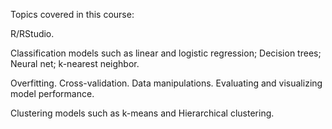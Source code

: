 Topics covered in this course:
 
R/RStudio.

Classification models such as linear and logistic regression; Decision trees; Neural net; k-nearest neighbor.

Overfitting. Cross-validation. Data manipulations. Evaluating and visualizing model performance.

Clustering models such as k-means and Hierarchical clustering.
